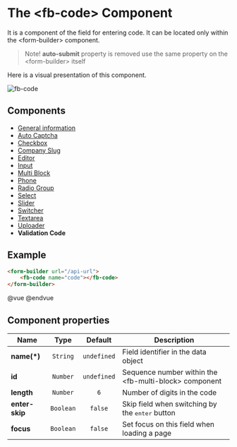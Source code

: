 # The &lt;fb-code&gt; Component

It is a component of the field for entering code. It can be located only within the &lt;form-builder&gt; component.

> Note! **auto-submit** property is removed use the same property on the  &lt;form-builder&gt; itself

Here is a visual presentation of this component.

![fb-code](/assets/awema-pl/wiki/docs/fb-code.gif)

## Components
* [General information](./form-builder.md)
* [Auto Captcha](./auto-captcha.md)
* [Checkbox](./checkbox.md)
* [Company Slug](./company-slug.md)
* [Editor](./editor.md)
* [Input](./input.md)
* [Multi Block](./multi-block.md)
* [Phone](./phone.md)
* [Radio Group](./radio-group.md)
* [Select](./select.md)
* [Slider](./slider.md)
* [Switcher](./switcher.md)
* [Textarea](./textarea.md)
* [Uploader](./uploader.md)
* **Validation Code**

## Example

```html
<form-builder url="/api-url">
    <fb-code name="code"></fb-code>
</form-builder>
```

@vue
<form-builder url="/api-url">
    <fb-code name="code"></fb-code>
</form-builder>
@endvue


## Component properties

| Name                | Type               | Default             | Description                                       |
|---------------------|:------------------:|:-------------------:|---------------------------------------------------|
| **name(*)**         | `String`           | `undefined`         | Field identifier in the data object               |
| **id**              | `Number`           | `undefined`         | Sequence number within the &lt;fb-multi-block&gt; component    |
| **length**          | `Number`           | `6`                 | Number of digits in the code                      |
| **enter-skip**      | `Boolean`          | `false`             | Skip field when switching by the <kbd>enter</kbd> button |
| **focus**           | `Boolean`          | `false`             | Set focus on this field when loading a page       |
